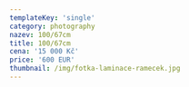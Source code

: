 ```yaml
---
templateKey: 'single'
category: photography
nazev: 100/67cm
title: 100/67cm
cena: '15 000 Kč'
price: '600 EUR'
thumbnail: /img/fotka-laminace-ramecek.jpg
---
```

